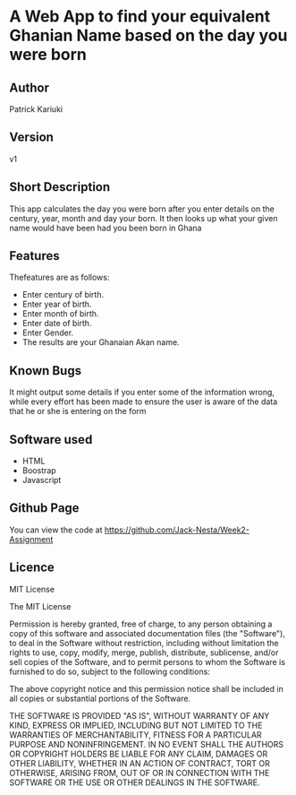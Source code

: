 # A Web App to find your equivalent Ghanian Name based on the day you were born
## Author
Patrick Kariuki
## Version
v1
## Short Description
This app calculates the day you were born after you enter details on the century, year, month and day your born. It then looks up what your given name would have been had you been born in Ghana
## Features
Thefeatures are as follows:
* Enter century of birth.
* Enter year of birth.
* Enter month of birth.
* Enter date of birth.
* Enter Gender.
* The results are your Ghanaian Akan name.
## Known Bugs
It might output some details if you enter some of the information wrong, while every effort has been made to ensure the user is aware of the data that he or she is entering on the form
## Software used
* HTML
* Boostrap
* Javascript
## Github Page
You can view the code at https://github.com/Jack-Nesta/Week2-Assignment
## Licence
MIT License

The MIT License

Permission is hereby granted, free of charge, to any person obtaining a copy of this software and associated documentation files (the "Software"), to deal in the Software without restriction, including without limitation the rights to use, copy, modify, merge, publish, distribute, sublicense, and/or sell copies of the Software, and to permit persons to whom the Software is furnished to do so, subject to the following conditions:

The above copyright notice and this permission notice shall be included in all copies or substantial portions of the Software.

THE SOFTWARE IS PROVIDED "AS IS", WITHOUT WARRANTY OF ANY KIND, EXPRESS OR IMPLIED, INCLUDING BUT NOT LIMITED TO THE WARRANTIES OF MERCHANTABILITY, FITNESS FOR A PARTICULAR PURPOSE AND NONINFRINGEMENT. IN NO EVENT SHALL THE AUTHORS OR COPYRIGHT HOLDERS BE LIABLE FOR ANY CLAIM, DAMAGES OR OTHER LIABILITY, WHETHER IN AN ACTION OF CONTRACT, TORT OR OTHERWISE, ARISING FROM, OUT OF OR IN CONNECTION WITH THE SOFTWARE OR THE USE OR OTHER DEALINGS IN THE SOFTWARE.
